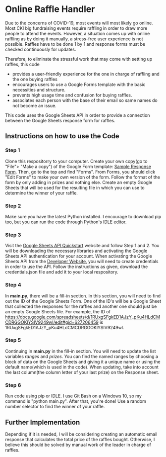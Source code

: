 # Online Raffle Handler

Due to the concerns of COVID-19, most events will most likely go online. Most CKI big fundraising events require raffling in order to draw more people to attend the events. However, a situation comes up with online raffling as by doing it manually, a stress-free user experience is not possible. Raffles have to be done 1 by 1 and response forms must be checked continuously for updates.

Therefore, to eliminate the stressful work that may come with setting up raffles, this code
  - provides a user-friendly experience for the one in charge of raffling and the one buying raffles
  - encourages users to use a Google Forms template with the basic necessities and structure.
  - prevents high usage time and confusion for buying raffles.
  - associates each person with the base of their email so same names do not become an issue.
  
This code uses the Google Sheets API in order to provide a connection between the Google Sheets response form for raffles.

## Instructions on how to use the Code

### Step 1
Clone this respositorry to your computer.
Create your own copy(go to "File"> "Make a copy") of the Google Form template: [Sample Response Form](https://docs.google.com/spreadsheets/d/1RUxgSFgkED1AJzY_pKu4HLdCMCDRGGOKlYSIV9249wI/edit?usp=sharing).
Then, go to the top and find "Forms". From Forms, you should click "Edit Forms" to make your own version of the form. Follow the format of the form by only adding in prizes and nothing else.
Create an empty Google Sheets that will be used for the resulting file in which you can use to determine the winner of your raffle.

### Step 2
Make sure you have the latest Python installed. I encourage to download pip too, but you can run the code through Python's IDLE editor.

### Step 3
Visit the [Google Sheets API Quickstart](https://developers.google.com/sheets/api/quickstart/python) website and follow Step 1 and 2. You will be downloading the necessary libraries and activating the Google Sheets API authentication for your account. When activating the Google Sheets API from the [Developer Website](https://console.cloud.google.com/apis/library/sheets.googleapis.com?authuser=1&project=grounded-camera-266302), you will need to create credentials in order to use the API. Follow the instructions as given, download the credentials.json file and add it to your local respository. 

### Step 4
In **main.py**, there will be a fill-in section. In this section, you will need to find out the ID of the Google Sheets Form. One of the ID's will be a Google Sheet that collected the responses for the raffles and another one should just be an empty Google Sheets file.
For example, the ID of https://docs.google.com/spreadsheets/d/1RUxgSFgkED1AJzY_pKu4HLdCMCDRGGOKlYSIV9249wI/edit#gid=627206459 is 1RUxgSFgkED1AJzY_pKu4HLdCMCDRGGOKlYSIV9249wI.

### Step 5
Continuing in **main.py** in the fill-in section. You will need to update the list variables _ranges_ and _prizes_. You can find the named ranges by choosing a block of data on the Google Sheets and giving it a unique name or using the default name(which is used in the code). When updating, take into account the last column(the column letter of your last prize) on the Response sheet.

### Step 6
Run code using pip or IDLE. I use Git Bash on a Windows 10, so my command is "python main.py". After that, you're done! Use a random number selector to find the winner of your raffle.

## Further Implementation
Depending if it is needed, I will be considering creating an automatic email response that calculates the total price of the raffles bought. Otherwise, I believe this should be solved by manual work of the leader in charge of raffles.

